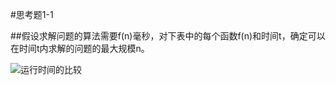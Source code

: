#思考题1-1

##假设求解问题的算法需要f(n)毫秒，对下表中的每个函数f(n)和时间t，确定可以在时间t内求解的问题的最大规模n。

![运行时间的比较](C:\Users\52425\Pictures\problem.png)
